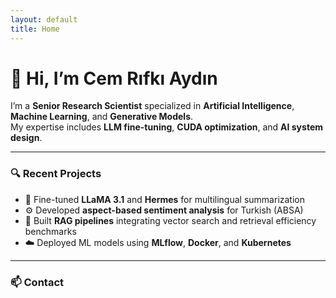 ```yaml
---
layout: default
title: Home
---
```


# 👋 Hi, I’m Cem Rıfkı Aydın

I’m a **Senior Research Scientist** specialized in **Artificial Intelligence**, **Machine Learning**, and **Generative Models**.  
My expertise includes **LLM fine-tuning**, **CUDA optimization**, and **AI system design**.

---

### 🔍 Recent Projects
- 🧠 Fine-tuned **LLaMA 3.1** and **Hermes** for multilingual summarization  
- ⚙️ Developed **aspect-based sentiment analysis** for Turkish (ABSA)  
- 🧩 Built **RAG pipelines** integrating vector search and retrieval efficiency benchmarks  
- ☁️ Deployed ML models using **MLflow**, **Docker**, and **Kubernetes**

---

### 📫 Contact

<div class="contact-icons">
  <a href="https://www.linkedin.com/in/cem-rifki-aydin-ph-d-0698b83a/" class="icon linkedin" target="_blank" title="LinkedIn">
    <i class="fab fa-linkedin"></i>
  </a>
  <a href="https://github.com/cemrifki" class="icon github" target="_blank" title="GitHub">
    <i class="fab fa-github"></i>
  </a>
  <a href="https://scholar.google.com/citations?user=_NzE9pUAAAAJ&hl=en" class="icon scholar" target="_blank" title="Google Scholar">
    <i class="fas fa-graduation-cap"></i>
  </a>
  <a href="mailto:cemrifkiaydin@gmail.com" class="icon email" title="Email">
    <i class="fas fa-envelope"></i>
  </a>
</div>